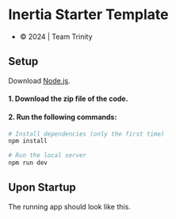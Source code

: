 # Inertia Starter Template

- © 2024 | Team Trinity

## Setup

Download [Node.js](https://nodejs.org/en/download/).

#### 1. Download the zip file of the code.

#### 2. Run the following commands:

```bash
# Install dependencies (only the first time)
npm install

# Run the local server
npm run dev
```
## Upon Startup
The running app should look like this.
